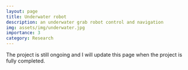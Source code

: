 ```yaml
---
layout: page
title: Underwater robot
description: an underwater grab robot control and navigation
img: assets/img/underwater.jpg
importance: 3
category: Research
---
```

The project is still ongoing and I will update this page when the project is fully completed.